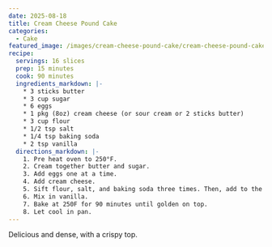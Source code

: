 ```yaml
---
date: 2025-08-18
title: Cream Cheese Pound Cake
categories:
  - Cake
featured_image: /images/cream-cheese-pound-cake/cream-cheese-pound-cake.jpg
recipe:
  servings: 16 slices
  prep: 15 minutes
  cook: 90 minutes
  ingredients_markdown: |-
    * 3 sticks butter
    * 3 cup sugar
    * 6 eggs
    * 1 pkg (8oz) cream cheese (or sour cream or 2 sticks butter)
    * 3 cup flour
    * 1/2 tsp salt
    * 1/4 tsp baking soda 
    * 2 tsp vanilla
  directions_markdown: |-
    1. Pre heat oven to 250°F.
    2. Cream together butter and sugar.
    3. Add eggs one at a time.
    4. Add cream cheese.
    5. Sift flour, salt, and baking soda three times. Then, add to the creamed mixture.
    6. Mix in vanilla.
    7. Bake at 250F for 90 minutes until golden on top. 
    8. Let cool in pan.
---
```

Delicious and dense, with a crispy top.


